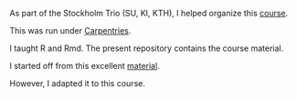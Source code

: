 As part of the Stockholm Trio (SU, KI, KTH), I helped organize this [course](https://kth-biblioteket.github.io/2022-05-16-StockholmTrio/).

This was run under [Carpentries](https://carpentries.org/).

I taught R and Rmd. The present repository contains the course material. 

I started off from this excellent [material](https://swcarpentry.github.io/r-novice-gapminder/).

However, I adapted it to this course.
